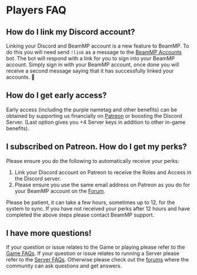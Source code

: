 # Players FAQ

## How do I link my Discord account?
Linking your Discord and BeamMP account is a new feature to BeamMP. To do this you will need send `!link` as a message to the [BeamMP Accounts](https://discordapp.com/channels/@me/1201234743568634026/) bot.
The bot will respond with a link for you to sign into your BeamMP account. Simply sign in with your BeamMP account, once done you will receive a second message saying that it has successfully linked your accounts. 🎉

## How do I get early access?

Early access (including the purple nametag and other benefits) can be obtained by supporting us financially on [Patreon](https://patreon.com/BeamMP) or boosting the Discord Server. (Last option gives you +4 Server keys in addition to other in-game benefits).

## I subscribed on Patreon. How do I get my perks?

Please ensure you do the following to automatically receive your perks:

1. Link your Discord account on Patreon to receive the Roles and Access in the Discord server.
2. Please ensure you use the same email address on Patreon as you do for your BeamMP account on the [Forum](https://forum.beammp.com/).

Please be patient, it can take a few hours, sometimes up to 12, for the system to sync. If you have not received your perks after 12 hours and have completed the above steps please contact BeamMP support.

## I have more questions!

If your question or issue relates to the Game or playing please refer to the [Game FAQs](game-faq.md). 
If your question or issue relates to running a Server please refer to the [Server FAQs](server-faq.md).
Otherwise please check out the [forums](https://forum.beammp.com/c/faq/35) where the community can ask questions and get answers.

